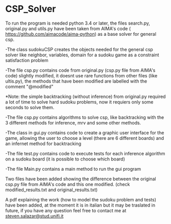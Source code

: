 # CSP_Solver
To run the program is needed python 3.4 or later, the files search.py, original.py and utils.py have been taken from AIMA's code (
https://github.com/aimacode/aima-python) as a base solver for general csp.

-The class sudokuCSP creates the objects needed for the general csp solver like neighbor, variables, domain for a sudoku game as a constraint satisfaction problem

-The file csp.py contains code from original.py (csp.py file from AIMA's code) slightly modified, it doesnt use rare functions from other files (like ultis.py), the methods that have been modified are labelled with the comment "@modified"

*Note: the simple backtracking (without inference) from original.py required a lot of time to solve hard sudoku problems, now it requiers only some seconds to solve them.

-The file csp.py contains algorithms to solve csp, like backtracking with the 3 different methods for inference, mrv and some other methods.

-The class in gui.py contains code to create a graphic user interface for the game, allowing the user to choose a level (there are 6 different boards) and an infernet method for backtracking

-The file test.py contains code to execute tests for each inference algorithm on a sudoku board (it is possible to choose which board)

-The file Main.py contains a main method to run the gui program



Two files have been added showing the difference between the original csp.py file from AIMA's code and this one modified. (check modified_results.txt and original_results.txt)

A pdf explaining the work (how to model the sudoku problem and tests) have been added, at the moment it is in italian but it may be traslated in future, if you have any question feel free to contact me at steven.salazar@stud.unifi.it 
